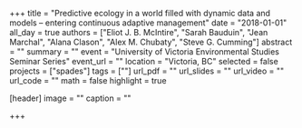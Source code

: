 +++
title = "Predictive ecology in a world filled with dynamic data and models – entering continuous adaptive management"
date = "2018-01-01"
all_day = true
authors = ["Eliot J. B. McIntire", "Sarah Bauduin", "Jean Marchal", "Alana Clason", "Alex M. Chubaty", "Steve G. Cumming"]
abstract = ""
summary = ""
event = "University of Victoria Environmental Studies Seminar Series"
event_url = ""
location = "Victoria, BC"
selected = false
projects = ["spades"]
tags = [""]
url_pdf = ""
url_slides = ""
url_video = ""
url_code = ""
math = false
highlight = true

[header]
image = ""
caption = ""

+++
